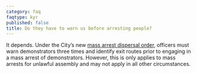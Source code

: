 ```yaml
---
category: faq
faqtype: kyr
published: false
title: Do they have to warn us before arresting people?
---
```

It depends. Under the City’s new [mass arrest dispersal order](http://www.acluohio.org/wp-content/uploads/2016/06/CDP-RevisedDispersalOrder-2015_0827.pdf), officers must warn demonstrators three times and identify exit routes prior to engaging in a mass arrest of demonstrators. However, this is only applies to mass arrests for unlawful assembly and may not apply in all other circumstances.
